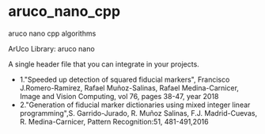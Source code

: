 # aruco_nano_cpp
aruco nano cpp algorithms

ArUco Library: aruco nano

A single header file that you can integrate in your projects.

 * 1."Speeded up detection of squared fiducial markers", Francisco J.Romero-Ramirez, Rafael Muñoz-Salinas, Rafael Medina-Carnicer, Image and Vision Computing, vol 76, pages 38-47, year 2018
 * 2."Generation of fiducial marker dictionaries using mixed integer linear programming",S. Garrido-Jurado, R. Muñoz Salinas, F.J. Madrid-Cuevas, R. Medina-Carnicer, Pattern Recognition:51, 481-491,2016
